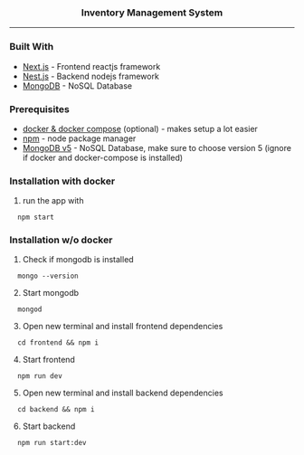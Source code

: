 <div align="center">
  <h3 align="center">Inventory Management System</h3>
</div>

<hr>

### Built With

- [Next.js](https://nextjs.org/) - Frontend reactjs framework
- [Nest.js](https://nestjs.com/) - Backend nodejs framework
- [MongoDB](https://www.mongodb.com/) - NoSQL Database

### Prerequisites

- [docker & docker compose](https://docs.docker.com/compose/) (optional) - makes setup a lot easier
- [npm](https://nodejs.org/en/) - node package manager
- [MongoDB v5](https://www.mongodb.com/try/download/community) - NoSQL Database, make sure to choose version 5 (ignore if docker and docker-compose is installed)

### Installation with docker

1. run the app with

```
  npm start
```

### Installation w/o docker

1. Check if mongodb is installed
```
  mongo --version
```

2. Start mongodb
```
  mongod
```

3. Open new terminal and install frontend dependencies
```
  cd frontend && npm i
```

4. Start frontend
```
  npm run dev
```

5. Open new terminal and install backend dependencies
```
  cd backend && npm i
```

6. Start backend
```
  npm run start:dev
```